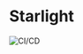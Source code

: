 # Starlight

![CI/CD](https://github.com/kmarker1101/starlight/actions/workflows/rust.yml/badge.svg)


